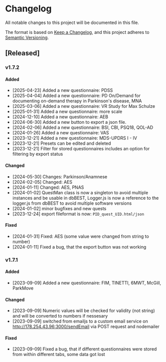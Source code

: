 # Changelog

All notable changes to this project will be documented in this file.

The format is based on [Keep a Changelog](https://keepachangelog.com/en/1.0.0/),
and this project adheres to [Semantic Versioning](https://semver.org/spec/v2.0.0.html).

## [Released]

### v1.7.2

#### Added

- [2025-04-23] Added a new questionnaire: PDSS
- [2025-04-04] Added a new questionnaire: PD On/Demand for documenting on-demand therapy in Parkinson's disease, MNA
- [2025-03-06] Added a new questionnaire: VR Study for Max Schulze
- [2025-01-31] Added a new questionnaire: more scale
- [2024-12-10] Added a new questionnaire: AEB
- [2024-06-30] Added a new button to export a json file.
- [2024-02-06] Added a new questionnaire: BSI, CBI, PSQ18, QOL-AD
- [2024-01-26] Added a new questionnaire: VAS
- [2023-12-21] Added a new questionnaire: MDS-UPDRS I - IV
- [2023-12-21] Presets can be edited and deleted
- [2023-12-21] Filter for stored questionnaires includes an option for filtering by export status

#### Changed

- [2024-05-30] Changes: Parkinson/Anamnese
- [2024-02-05] Changed: AES
- [2024-01-11] Changed: AES, PNAS
- [2024-01-02] QuestMan class is now a singleton to avoid multiple instances and be usable in dbBEST, Logger.js is now a reference to the logger.js from dbBEST to avoid multiple software versions
- [2024-01-02] minor bugfixes and new quests
- [2023-12-24] export fileformat is now: `PID_quest_UID.html/json`

#### Fixed

- [2024-01-31] Fixed: AES (some value were changed from string to number)
- [2024-01-11] Fixed a bug, that the export button was not working

### v1.7.1

#### Added

- [2023-09-09] Added a new questionnaire: FIM, TINETTI, 6MWT, McGill, ParkMove

#### Changed

- [2023-09-09] Numeric values will be checked for validity (not string) and will be converted to numbers if nessesary
- [2023-09-09] switched from emailjs to a custom email service on http://178.254.43.96:3000/sendEmail via POST request and nodemailer

#### Fixed

- [2023-09-09] Fixed a bug, that if different questionnaires were stored from within different tabs, some data got lost
